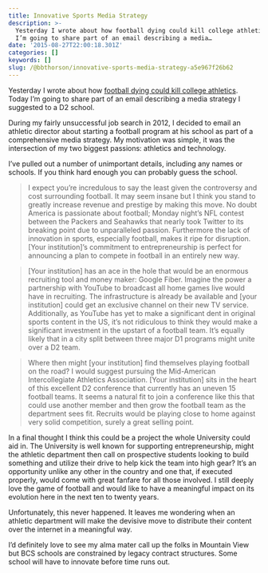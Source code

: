 ```yaml
---
title: Innovative Sports Media Strategy
description: >-
  Yesterday I wrote about how football dying could kill college athletics. Today
  I’m going to share part of an email describing a media…
date: '2015-08-27T22:00:18.301Z'
categories: []
keywords: []
slug: /@bbthorson/innovative-sports-media-strategy-a5e967f26b62
---
```


Yesterday I wrote about how [football dying could kill college athletics](http://alpharoast.com/dear-mark-cuban/). Today I’m going to share part of an email describing a media strategy I suggested to a D2 school.

During my fairly unsuccessful job search in 2012, I decided to email an athletic director about starting a football program at his school as part of a comprehensive media strategy. My motivation was simple, it was the intersection of my two biggest passions: athletics and technology.

I’ve pulled out a number of unimportant details, including any names or schools. If you think hard enough you can probably guess the school.

> I expect you’re incredulous to say the least given the controversy and cost surrounding football. It may seem insane but I think you stand to greatly increase revenue and prestige by making this move. No doubt America is passionate about football; Monday night’s NFL contest between the Packers and Seahawks that nearly took Twitter to its breaking point due to unparalleled passion. Furthermore the lack of innovation in sports, especially football, makes it ripe for disruption. \[Your institution\]’s commitment to entrepreneurship is perfect for announcing a plan to compete in football in an entirely new way.

> \[Your institution\] has an ace in the hole that would be an enormous recruiting tool and money maker: Google Fiber. Imagine the power a partnership with YouTube to broadcast all home games live would have in recruiting. The infrastructure is already be available and \[your institution\] could get an exclusive channel on their new TV service. Additionally, as YouTube has yet to make a significant dent in original sports content in the US, it’s not ridiculous to think they would make a significant investment in the upstart of a football team. It’s equally likely that in a city split between three major D1 programs might unite over a D2 team.

> Where then might \[your institution\] find themselves playing football on the road? I would suggest pursuing the Mid-American Intercollegiate Athletics Association. \[Your institution\] sits in the heart of this excellent D2 conference that currently has an uneven 15 football teams. It seems a natural fit to join a conference like this that could use another member and then grow the football team as the department sees fit. Recruits would be playing close to home against very solid competition, surely a great selling point.

In a final thought I think this could be a project the whole University could aid in. The University is well known for supporting entrepreneurship, might the athletic department then call on prospective students looking to build something and utilize their drive to help kick the team into high gear? It’s an opportunity unlike any other in the country and one that, if executed properly, would come with great fanfare for all those involved. I still deeply love the game of football and would like to have a meaningful impact on its evolution here in the next ten to twenty years.

Unfortunately, this never happened. It leaves me wondering when an athletic department will make the devisive move to distribute their content over the internet in a meaningful way.

I’d definitely love to see my alma mater call up the folks in Mountain View but BCS schools are constrained by legacy contract structures. Some school will have to innovate before time runs out.